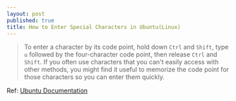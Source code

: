 ```yaml
---
layout: post
published: true
title: How to Enter Special Characters in Ubuntu(Linux)
---
```


 > To enter a character by its code point, hold down `Ctrl` and `Shift`, type `u` followed by the four-character code point, 
then release `Ctrl` and `Shift`. If you often use characters that you can't easily access with other methods, you might find
 it useful to memorize the code point for those characters so you can enter them quickly.

Ref: [Ubuntu Documentation](https://help.ubuntu.com/lts/ubuntu-help/tips-specialchars.html#ctrlshiftu)
